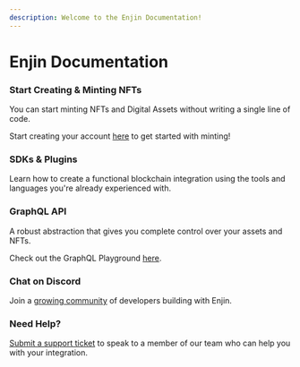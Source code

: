 ```yaml
---
description: Welcome to the Enjin Documentation!
---
```


# Enjin Documentation

### Start Creating & Minting NFTs

You can start minting NFTs and Digital Assets without writing a single line of code. 

Start creating your account [here](https://jumpnet.cloud.enjin.io/platform) to get started with minting!

### SDKs & Plugins

Learn how to create a functional blockchain integration using the tools and languages you're already experienced with. 

### GraphQL API

A robust abstraction that gives you complete control over your assets and NFTs.

Check out the GraphQL Playground [here](https://jumpnet.cloud.enjin.io/graphql/playground). 

### Chat on Discord

Join a [growing community](https://discord.com/invite/xCbHnEzAWE) of developers building with Enjin.

### Need Help?

[Submit a support ticket](https://enjin.io/support) to speak to a member of our team who can help you with your integration.

